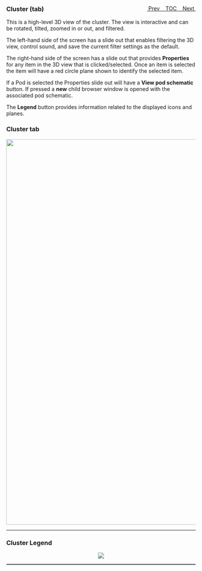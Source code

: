<topicKey cluster/>
<topicBack id="topicNext" link="schematics"/>
<topicNext id="topicBack" link="helpcloseconfig"/>

<a style="float: right;" href="javascript:docNextTopic()">&nbsp;&nbsp;Next&nbsp;<i class="fas fa-lg fa-arrow-right"></i></a>
<a style="float: right;" href="javascript:docNextTopic('toc')">&nbsp;&nbsp;TOC&nbsp;&nbsp;</a>
<a style="float: right;" href="javascript:docPrevTopic()"><i class="fas fa-lg fa-arrow-left"></i>&nbsp;Prev&nbsp;&nbsp;</a>

### Cluster (tab)

This is a high-level 3D view of the cluster.  The view is interactive and can be rotated, tilted, zoomed in or out, and filtered.  

The left-hand side of the screen has a slide out that enables filtering the 3D view, control sound, and save the current filter settings as the default.

The right-hand side of the screen has a slide out that provides __Properties__ for any item in the 3D view that is clicked/selected.  Once an item is selected the item will have a red circle plane shown to identify the selected item.

If a Pod is selected the Properties slide out will have a __View pod schematic__ button.  If pressed a __new__ child browser window is opened with the associated pod schematic.

The __Legend__ button provides information related to the displayed icons and planes.  


### Cluster tab

<p align="center">
  <img style="float: center;" src="docs/docimages/tab_cluster.png" width="1024">
</p>

---

### Cluster Legend

<p align="center">
  <img style="float: center;" src="docs/docimages/tab_cluster_legend.png">
</p>

<hr style="border:1px solid #aaaaaa">

